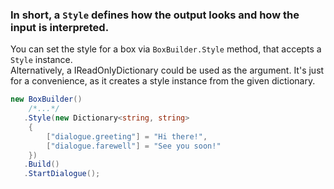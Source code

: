 ﻿### In short, a `Style` defines how the output looks and how the input is interpreted.

You can set the style for a box via `BoxBuilder.Style` method, 
that accepts a `Style` instance.  
Alternatively, a IReadOnlyDictionary could be used as the argument.
It's just for a convenience, 
as it creates a style instance from the given dictionary.
```c#
new BoxBuilder()
    /*...*/
   .Style(new Dictionary<string, string>
    {
        ["dialogue.greeting"] = "Hi there!",
        ["dialogue.farewell"] = "See you soon!"
    })
   .Build()
   .StartDialogue();
```